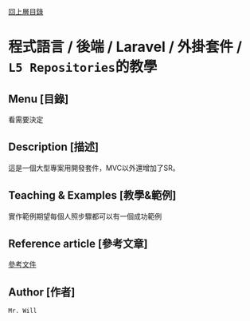 [回上層目錄](../README.md)

# 程式語言 / 後端 / Laravel / 外掛套件 / `L5 Repositories`的教學

## **Menu [目錄]**
看需要決定

## **Description [描述]**
這是一個大型專案用開發套件，MVC以外還增加了SR。

## **Teaching & Examples [教學&範例]**
實作範例期望每個人照步驟都可以有一個成功範例

## **Reference article [參考文章]**
[參考文件](網址)

## **Author [作者]**
`Mr. Will`

